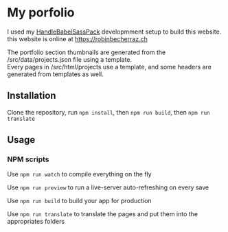 # My porfolio

I used my [HandleBabelSassPack](https://github.com/robiiiiiiiiiiiin/HandleBabelSassPack) developmment setup to build this website.  
this website is online at https://robinbecherraz.ch

The portfolio section thumbnails are generated from the /src/data/projects.json file using a template.  
Every pages in /src/html/projects use a template, and some headers are generated from templates as well.

## Installation

Clone the repository, run `npm install`, then `npm run build`, then `npm run translate`

## Usage

### NPM scripts

Use `npm run watch` to compile everything on the fly

Use `npm run preview` to run a live-server auto-refreshing on every save

Use `npm run build` to build your app for production

Use `npm run translate` to translate the pages and put them into the appropriates folders
